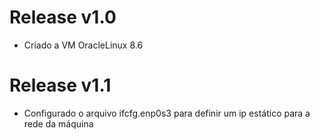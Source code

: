 # Release v1.0
* Criado a VM OracleLinux 8.6

# Release v1.1
* Configurado o arquivo ifcfg.enp0s3 para definir um ip estático para a rede da máquina
